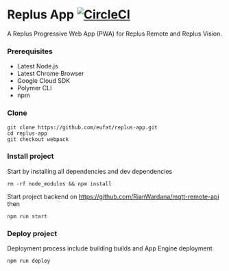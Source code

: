 # Replus App [![CircleCI](https://circleci.com/gh/eufat/replus-app.svg?style=svg&circle-token=b9e8d9011a8a2ef3f465235e9df53eea6507ca42)](https://circleci.com/gh/eufat/replus-app)

A Replus Progressive Web App (PWA) for Replus Remote and Replus Vision.

### Prerequisites

-   Latest Node.js
-   Latest Chrome Browser
-   Google Cloud SDK
-   Polymer CLI
-   npm

### Clone

```
git clone https://github.com/eufat/replus-app.git
cd replus-app
git checkout webpack
```

### Install project

Start by installing all dependencies and dev dependencies

```
rm -rf node_modules && npm install
```

Start project backend on https://github.com/RianWardana/mqtt-remote-api then

```
npm run start
```

### Deploy project

Deployment process include building builds and App Engine deployment

```
npm run deploy
```
